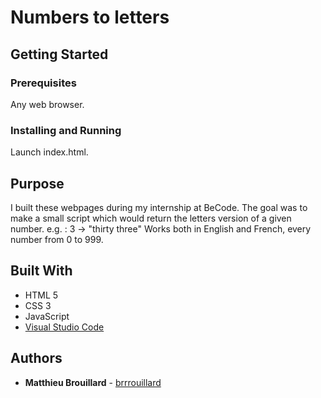# Numbers to letters
## Getting Started

### Prerequisites
Any web browser.

### Installing and Running
Launch index.html.

## Purpose
I built these webpages during my internship at BeCode. The goal was to make a small script which would return the letters version of a given number.
e.g. : 3 -> "thirty three"
Works both in English and French, every number from 0 to 999.

## Built With

* HTML 5
* CSS 3
* JavaScript
* [Visual Studio Code](https://code.visualstudio.com/) 

## Authors

* **Matthieu Brouillard** - [brrrouillard](https://twitter.com/brrrouillard)
